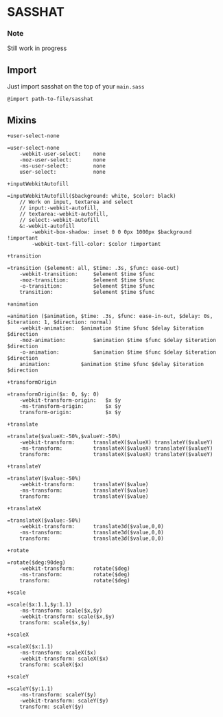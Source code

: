 
# SASSHAT

### Note
Still work in progress

## Import

Just import sasshat on the top of your `main.sass`

```
@import path-to-file/sasshat
```

## Mixins

`+user-select-none`
```
=user-select-none
	-webkit-user-select: 	none
	-moz-user-select: 		none
	-ms-user-select: 		none
	user-select: 			none
```

`+inputWebkitAutofill`

```
=inputWebkitAutofill($background: white, $color: black)
	// Work on input, textarea and select
	// input:-webkit-autofill,
	// textarea:-webkit-autofill,
	// select:-webkit-autofill
	&:-webkit-autofill
		-webkit-box-shadow: inset 0 0 0px 1000px $background !important
		-webkit-text-fill-color: $color !important
```

`+transition`
```
=transition ($element: all, $time: .3s, $func: ease-out)
	-webkit-transition: 	$element $time $func
	-moz-transition: 		$element $time $func
	-o-transition: 			$element $time $func
	transition: 			$element $time $func
```

`+animation`
```
=animation ($animation, $time: .3s, $func: ease-in-out, $delay: 0s, $iteration: 1, $direction: normal)
	-webkit-animation: 	$animation $time $func $delay $iteration $direction
	-moz-animation: 		$animation $time $func $delay $iteration $direction
	-o-animation: 			$animation $time $func $delay $iteration $direction
	animation: 			$animation $time $func $delay $iteration $direction
```

`+transformOrigin`
```
=transformOrigin($x: 0, $y: 0)
	-webkit-transform-origin:	$x $y
	-ms-transform-origin: 		$x $y
	transform-origin: 			$x $y
```

`+translate`
```
=translate($valueX:-50%,$valueY:-50%)
	-webkit-transform: 		translateX($valueX) translateY($valueY)
	-ms-transform: 			translateX($valueX) translateY($valueY)
	transform: 				translateX($valueX) translateY($valueY)
```

`+translateY`
```
=translateY($value:-50%)
	-webkit-transform: 		translateY($value)
	-ms-transform: 			translateY($value)
	transform: 				translateY($value)
```

`+translateX`
```
=translateX($value:-50%)
	-webkit-transform: 		translate3d($value,0,0)
	-ms-transform: 			translate3d($value,0,0)
	transform: 				translate3d($value,0,0)
```

`+rotate`
```
=rotate($deg:90deg)
	-webkit-transform: 		rotate($deg)
	-ms-transform: 			rotate($deg)
	transform: 				rotate($deg)
```

`+scale`
```
=scale($x:1.1,$y:1.1)
	-ms-transform: scale($x,$y)
	-webkit-transform: scale($x,$y)
	transform: scale($x,$y)
```

`+scaleX`
```
=scaleX($x:1.1)
	-ms-transform: scaleX($x)
	-webkit-transform: scaleX($x)
	transform: scaleX($x)
```

`+scaleY`
```
=scaleY($y:1.1)
	-ms-transform: scaleY($y)
	-webkit-transform: scaleY($y)
	transform: scaleY($y)